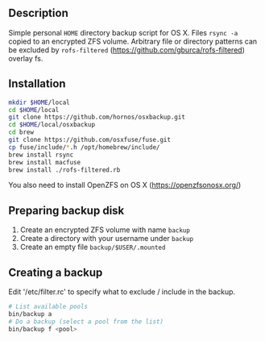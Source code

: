 ## Description
Simple personal `HOME` directory backup script for OS X. Files `rsync -a` copied 
to an encrypted ZFS volume. Arbitrary file or directory patterns can be excluded by
`rofs-filtered` (https://github.com/gburca/rofs-filtered) overlay fs.

## Installation
```bash
mkdir $HOME/local
cd $HOME/local
git clone https://github.com/hornos/osxbackup.git
cd $HOME/local/osxbackup
cd brew
git clone https://github.com/osxfuse/fuse.git
cp fuse/include/*.h /opt/homebrew/include/
brew install rsync
brew install macfuse
brew install ./rofs-filtered.rb
```

You also need to install OpenZFS on OS X (https://openzfsonosx.org/)

## Preparing backup disk
1. Create an encrypted ZFS volume with name `backup`
2. Create a directory with your username under `backup`
3. Create an empty file `backup/$USER/.mounted`

## Creating a backup
Edit '/etc/filter.rc' to specify what to exclude / include in the backup.

```bash
# List available pools
bin/backup a
# Do a backup (select a pool from the list)
bin/backup f <pool>
```

